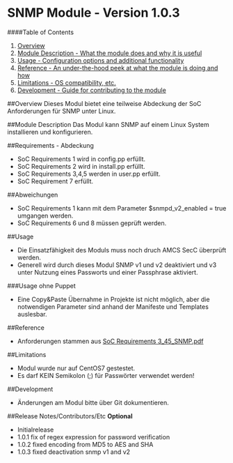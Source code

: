 # SNMP Module - Version 1.0.3

####Table of Contents

1. [Overview](#overview)
2. [Module Description - What the module does and why it is useful](#module-description)
3. [Usage - Configuration options and additional functionality](#usage)
4. [Reference - An under-the-hood peek at what the module is doing and how](#reference)
5. [Limitations - OS compatibility, etc.](#limitations)
6. [Development - Guide for contributing to the module](#development)

##Overview
Dieses Modul bietet eine teilweise Abdeckung der SoC Anforderungen für SNMP unter Linux.       

##Module Description
Das Modul kann SNMP auf einem Linux System installieren und konfigurieren.

##Requirements - Abdeckung
- SoC Requirements 1 wird in config.pp erfüllt.
- SoC Requirements 2 wird in install.pp erfüllt.
- SoC Requirements 3,4,5 werden in user.pp erfüllt.
- SoC Requirement 7 erfüllt.

##Abweichungen
- SoC Requirements 1 kann mit dem Parameter $snmpd_v2_enabled = true umgangen werden.
- SoC  Requirements 6 und 8 müssen geprüft werden.

##Usage
- Die Einsatzfähigkeit des Moduls muss noch druch AMCS SecC überprüft werden.
- Generell wird durch dieses Modul SNMP v1 und v2 deaktiviert und v3 unter Nutzung eines Passworts und einer Passphrase aktiviert.

###Usage ohne Puppet
- Eine Copy&Paste Übernahme in Projekte ist nicht möglich, aber die notwendigen Parameter sind anhand der Manifeste und Templates auslesbar.

##Reference
- Anforderungen stammen aus [SoC Requirements 3_45_SNMP.pdf](https://psa-portal.telekom.de/intranet-ui/public/releases/documents.xhtml?style=normal&domain=56828&source=login#)

##Limitations
- Modul wurde nur auf CentOS7 gestestet.
- Es darf KEIN Semikolon (;) für Passwörter verwendet werden!

##Development
- Änderungen am Modul bitte über Git dokumentieren.

##Release Notes/Contributors/Etc **Optional**
- Initialrelease
- 1.0.1 fix of regex expression for password verification 
- 1.0.2 fixed encoding from MD5 to AES and SHA
- 1.0.3 fixed deactivation snmp v1 and v2
